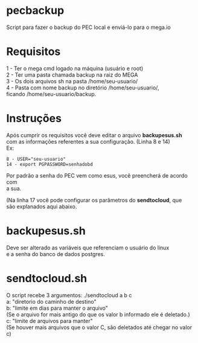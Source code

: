 # pecbackup
Script para fazer o backup do PEC local e enviá-lo para o mega.io
# Requisitos
1 - Ter o mega cmd logado na máquina (usuário e root)<br>
2 - Ter uma pasta chamada backup na raiz do MEGA<br>
3 - Os dois arquivos sh na pasta /home/seu-usuario/<br>
4 - Pasta com nome backup no diretório /home/seu-usuario/, <br>
ficando /home/seu-usuario/backup.<br>
# Instruções
Após cumprir os requisitos você deve editar o arquivo **backupesus.sh** <br>
com as informações referentes a sua configuração. (Linha 8 e 14) <br>
Ex: 
```
8 - USER="seu-usuario"
14 - export PGPASSWORD=senhadobd
```
Por padrão a senha do PEC vem como esus, você preencherá de acordo com <br>
a sua.

(Na linha 17 você pode configurar os parâmetros do **sendtocloud**, que <br>
são explanados aqui abaixo.

# backupesus.sh
Deve ser alterado as variáveis que referenciam o usuário do linux <br>
e a senha do banco de dados postgres. <br>

# sendtocloud.sh
O script recebe 3 argumentos: ./sendtocloud a b c <br>
a: "diretorio do caminho de destino" <br>
b: "limite em dias para manter o arquivo" <br>
(Se o arquivo for mais antigo do que os valor b informado ele é deletado.) <br>
c: "limite de arquivos para manter" <br>
(Se houver mais arquivos que o valor C, são deletados até chegar no valor c) <br>



